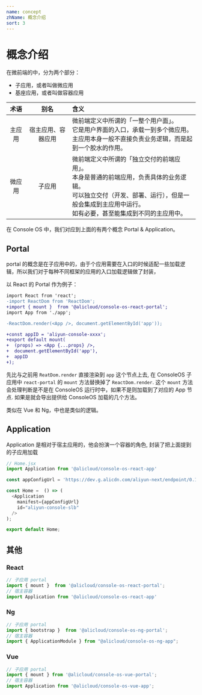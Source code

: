 ```yaml
---
name: concept
zhName: 概念介绍
sort: 3
---
```


# 概念介绍

在微前端的中，分为两个部分：

 * 子应用，或者叫做微应用
 * 基座应用，或者叫做容器应用


| 术语 | 别名 |   含义  |
| :--------: | :----------: | :-------- |
|    主应用     |     宿主应用、容器应用      | 微前端定义中所谓的「一整个用户面」。<br/>它是用户界面的入口，承载一到多个微应用。<br/>主应用本身一般不直接负责业务逻辑，而是起到一个胶水的作用。 |
|    微应用     |     子应用      | 微前端定义中所谓的「独立交付的前端应用」。<br/>本身是普通的前端应用，负责具体的业务逻辑。<br/>可以独立交付（开发、部署、运行），但是一般会集成到主应用中运行。<br/>如有必要，甚至能集成到不同的主应用中。 |

在 Console OS 中，我们对应到上面的有两个概念 Portal & Application。

## Portal
portal 的概念是在子应用中的，由于个应用需要在入口的时候适配一些加载逻辑，所以我们对于每种不同框架的应用的入口加载逻辑做了封装，

以 React 的 Portal 作为例子：

```diff
import React from 'react';
-import ReactDom from 'ReactDom';
+import { mount }  from '@alicloud/console-os-react-portal';
import App from './app';

-ReactDom.render(<App />, document.getElementById('app'));

+const appID = 'aliyun-console-xxxx';
+export default mount(
+  (props) => <App {...props} />,
+  document.getElementById('app'),
+  appID
+);
```

先比与之前用 ```ReatDom.render``` 直接渲染到 ```app``` 这个节点上去, 在 ConsoleOS 子应用中 ```react-portal``` 的 ```mount``` 方法替换掉了 ```ReactDom.render```. 这个 ```mount``` 方法会处理判断是不是在 ConsoleOS 运行时中，如果不是则加载到了对应的 App 节点. 如果是就会导出提供给 ConsoleOS 加载的几个方法。

类似在 Vue 和 Ng，中也是类似的逻辑。

## Application

Application 是相对于宿主应用的，他会扮演一个容器的角色, 封装了把上面提到的子应用加载

```javascript
// Home.jsx
import Application from '@alicloud/console-os-react-app'

const appConfigUrl = 'https://dev.g.alicdn.com/aliyun-next/endpoint/0.1.0/endpoint.manifest.json';

const Home =  () => (
  <Application
    manifest={appConfigUrl}
    id="aliyun-console-slb"
  />
);

export default Home;
```

## 其他
### React

```javascript
// 子应用 portal
import { mount }  from '@alicloud/console-os-react-portal';
// 宿主容器
import Application from '@alicloud/console-os-react-app'
```

### Ng

```javascript
// 子应用 portal
import { bootstrap }  from '@alicloud/console-os-ng-portal';
// 宿主容器
import { ApplicationModule } from "@alicloud/console-os-ng-app";
```

### Vue

```javascript
// 子应用 portal
import { mount } from '@alicloud/console-os-vue-portal';
// 宿主容器
import Application from '@alicloud/console-os-vue-app';
```